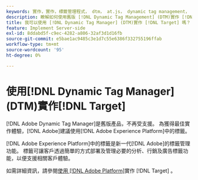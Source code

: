 ```yaml
---
keywords: 實作，實作，標籤管理程式， dtm， at.js， dynamic tag management， $8
description: 瞭解如何使用舊版 [!DNL Dynamic Tag Management] (DTM)實作 [!DNL Adobe Target] at.js資料庫。  [!DNL Adobe Experience Platform] 中的標籤是實作 [!DNL Target]的偏好方法。
title: 我可以使用 [!DNL Dynamic Tag Manager] (DTM)實作 [!DNL Target] 嗎？
feature: Implement Server-side
exl-id: 8ddabd5f-c9ec-4282-a806-32af3d1d16fb
source-git-commit: e5bae1ac9485c3e1d7c55e6386f332755196ffab
workflow-type: tm+mt
source-wordcount: '95'
ht-degree: 0%

---
```


# 使用[!DNL Dynamic Tag Manager] (DTM)實作[!DNL Target]

[!DNL Adobe Dynamic Tag Manager]是舊版產品，不再受支援。 為獲得最佳實作體驗，[!DNL Adobe]建議使用[!DNL Adobe Experience Platform]中的標籤。

[!DNL Adobe Experience Platform]中的標籤是新一代[!DNL Adobe]的標籤管理功能。 標籤可讓客戶透過簡單的方式部署及管理必要的分析、行銷及廣告標籤功能，以便支援相關客戶體驗。

如需詳細資訊，請參閱[使用 [!DNL Adobe Platform]](/help/dev/implement/client-side/atjs/how-to-deployatjs/implement-target-using-adobe-launch.md)實作 [!DNL Target] 。
